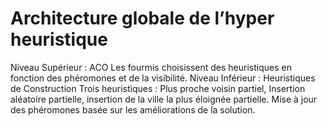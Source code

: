 # Architecture globale de l’hyper heuristique
Niveau Supérieur : ACO
Les fourmis choisissent des heuristiques en fonction des phéromones et de la visibilité.
Niveau Inférieur : Heuristiques de Construction
Trois heuristiques : Plus proche voisin partiel, Insertion aléatoire partielle, insertion de la ville la plus éloignée partielle.
Mise à jour des phéromones basée sur les améliorations de la solution.
